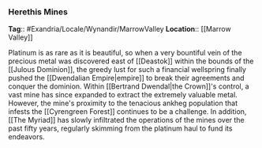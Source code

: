 ### Herethis Mines
**Tag**:: #Exandria/Locale/Wynandir/MarrowValley
**Location**:: [[Marrow Valley]]

Platinum is as rare as it is beautiful, so when a very bountiful vein of the precious metal was discovered east of [[Deastok]] within the bounds of the [[Julous Dominion]], the greedy lust for such a financial wellspring finally pushed the [[Dwendalian Empire|empire]] to break their agreements and conquer the dominion. Within [[Bertrand Dwendal|the Crown]]'s control, a vast mine has since expanded to extract the extremely valuable metal. However, the mine's proximity to the tenacious ankheg population that infests the [[Cyrengreen Forest]] continues to be a challenge. In addition, [[The Myriad]] has slowly infiltrated the operations of the mines over the past fifty years, regularly skimming from the platinum haul to fund its endeavors.